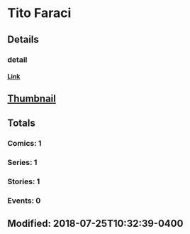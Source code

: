 # Tito  Faraci 
## Details
### detail
#### [Link](http://marvel.com/comics/creators/7663/tito_faraci?utm_campaign=apiRef&utm_source=225578a89fc76f3d20fbffda5d17a88d)
## [Thumbnail](http://i.annihil.us/u/prod/marvel/i/mg/b/40/image_not_available.jpg)
## Totals
### Comics: 1
### Series: 1
### Stories: 1
### Events: 0
## Modified: 2018-07-25T10:32:39-0400